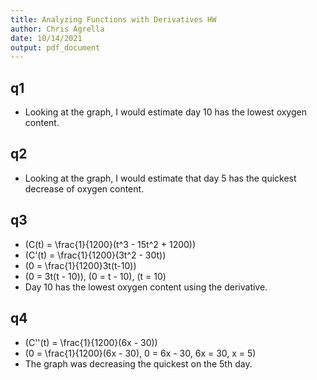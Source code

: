 ```yaml
---
title: Analyzing Functions with Derivatives HW
author: Chris Agrella
date: 10/14/2021
output: pdf_document
---
```


## q1

- Looking at the graph, I would estimate day 10 has the lowest oxygen content.

## q2

- Looking at the graph, I would estimate that day 5 has the quickest decrease of oxygen content.

## q3

- \(C(t) = \frac{1}{1200}(t^3 - 15t^2 + 1200)\)
- \(C'(t) = \frac{1}{1200}(3t^2 - 30t)\)
- \(0 = \frac{1}{1200}3t(t-10)\)
- \(0 = 3t(t - 10)\), \(0 = t - 10\), \(t = 10\)
- Day 10 has the lowest oxygen content using the derivative.

## q4

- \(C''(t) = \frac{1}{1200}(6x - 30)\)
- \(0 = \frac{1}{1200}(6x - 30), 0 = 6x - 30, 6x = 30, x = 5\)
- The graph was decreasing the quickest on the 5th day.
